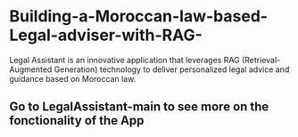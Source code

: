 # Building-a-Moroccan-law-based-Legal-adviser-with-RAG-
Legal Assistant is an innovative application that leverages RAG (Retrieval-Augmented Generation) technology to deliver personalized legal advice and guidance based on Moroccan law.
## Go to LegalAssistant-main to see more on the fonctionality of the App
